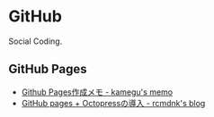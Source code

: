# GitHub

Social Coding.

## GitHub Pages

- [Github Pages作成メモ - kamegu's memo](http://kamegu.hateblo.jp/entry/others/github-pages)
- [GitHub pages + Octopressの導入 - rcmdnk's blog](http://rcmdnk.github.io/blog/2013/03/07/setup-octopress/)
